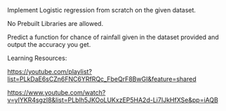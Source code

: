 Implement Logistic regression from scratch on the given dataset. 

No Prebuilt Libraries are allowed.

Predict a function for chance of rainfall given in the dataset provided and output the accuracy you get.

Learning Resources:

https://youtube.com/playlist?list=PLkDaE6sCZn6FNC6YRfRQc_FbeQrF8BwGI&feature=shared 

https://www.youtube.com/watch?v=yIYKR4sgzI8&list=PLblh5JKOoLUKxzEP5HA2d-Li7IJkHfXSe&pp=iAQB
